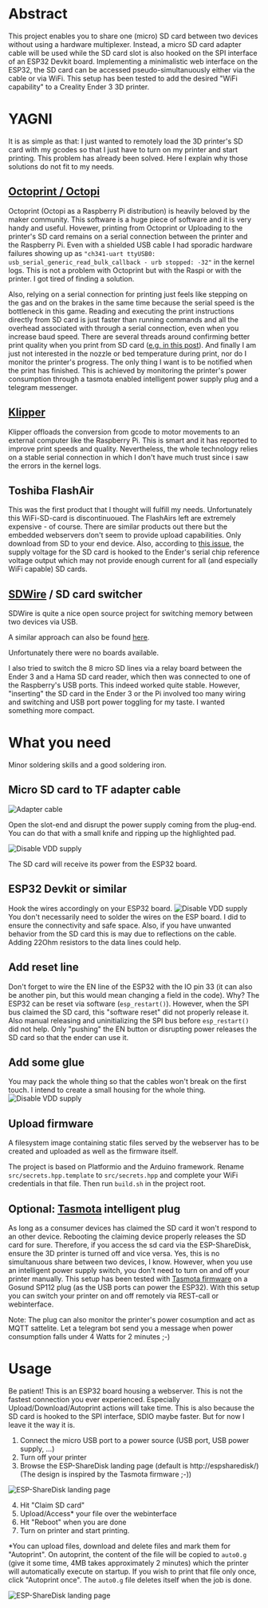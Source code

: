 # Abstract
This project enables you to share one (micro) SD card between two devices without using a hardware multiplexer. Instead, a micro SD card adapter cable will be used while the SD card slot is also hooked on the SPI interface of an ESP32 Devkit board. Implementing a minimalistic web interface on the ESP32, the SD card can be accessed pseudo-simultanuously either via the cable or via WiFi. This setup has been tested to add the desired "WiFi capability" to a Creality Ender 3 3D printer.

# YAGNI
It is as simple as that: I just wanted to remotely load the 3D printer's SD card with my gcodes so that I just have to turn on my printer and start printing. This problem has already been solved. Here I explain why those solutions do not fit to my needs.

## [Octoprint / Octopi](https://octoprint.org/)
Octoprint (Octopi as a Raspberry Pi distribution) is heavily beloved by the maker community. This software is a huge piece of software and it is very handy and useful. Hovewer, printing from Octoprint or Uploading to the printer's SD card remains on a serial connection between the printer and the Raspberry Pi. Even with a shielded USB cable I had sporadic hardware failures showing up as `"ch341-uart ttyUSB0: usb_serial_generic_read_bulk_callback - urb stopped: -32"` in the kernel logs. This is not a problem with Octoprint but with the Raspi or with the printer. I got tired of finding a solution. 

Also, relying on a serial connection for printing just feels like stepping on the gas and on the brakes in the same time because the serial speed is the bottleneck in this game. Reading and executing the print instructions directly from SD card is just faster than running commands and all the overhead associated with through a serial connection, even when you increase baud speed. There are several threads around confirming better print quality when you print from SD card ([e.g. in this post](https://community.octoprint.org/t/ouch-sd-card-vs-octoprint-what-a-difference-help/8618/45)). And finally I am just not interested in the nozzle or bed temperature during print, nor do I monitor the printer's progress. The only thing I want is to be notified when the print has finished. This is achieved by monitoring the printer's power consumption through a tasmota enabled intelligent power supply plug and a telegram messenger.

## [Klipper](https://www.klipper3d.org/)
Klipper offloads the conversion from gcode to motor movements to an external computer like the Raspberry Pi. This is smart and it has reported to improve print speeds and quality. Nevertheless, the whole technology relies on a stable serial connection in which I don't have much trust since i saw the errors in the kernel logs.

## Toshiba FlashAir
This was the first product that I thought will fulfill my needs. Unfortunately this WiFi-SD-card is discontinuoued. The FlashAirs left are extremely expensive - of course. There are similar products out there but the embedded webservers don't seem to provide upload capabilities. Only download from SD to your end device. Also, according to [this issue](https://github.com/Creality3DPrinting/Ender-3/issues/12), the supply voltage for the SD card is hooked to the Ender's serial chip reference voltage output which may not provide enough current for all (and especially WiFi capable) SD cards.

## [SDWire](https://wiki.tizen.org/SDWire) / SD card switcher
SDWire is quite a nice open source project for switching memory between two devices via USB. 

A similar approach can also be found [here](http://www.joelfernandes.org/linuxinternals/2014/06/04/a-microsd-card-remote-switcher.html). 

Unfortunately there were no boards available.

I also tried to switch the 8 micro SD lines via a relay board between the Ender 3 and a Hama SD card reader, which then was connected to one of the Raspberry's USB ports. This indeed worked quite stable. However, "inserting" the SD card in the Ender 3 or the Pi involved too many wiring and switching and USB port power toggling for my taste. I wanted something more compact. 

# What you need
Minor soldering skills and a good soldering iron.

## Micro SD card to TF adapter cable
![Adapter cable](documentation/cable.jpg)

Open the slot-end and disrupt the power supply coming from the plug-end. You can do that with a small knife and ripping up the highlighted pad.

![Disable VDD supply](documentation/disable-vcc.jpg)

The SD card will receive its power from the ESP32 board.

## ESP32 Devkit or similar
Hook the wires accordingly on your ESP32 board.
![Disable VDD supply](documentation/wiring.jpg)
You don't necessarily need to solder the wires on the ESP board. I did to ensure the connectivity and safe space. Also, if you have unwanted behavior from the SD card this is may due to reflections on the cable. Adding 22Ohm resistors to the data lines could help.

## Add reset line
Don't forget to wire the EN line of the ESP32 with the IO pin 33 (it can also be another pin, but this would mean changing a field in the code). Why? The ESP32 can be reset via software (`esp_restart()`). However, when the SPI bus claimed the SD card, this "software reset" did not properly release it. Also manual releasing and uninitializing the SPI bus before `esp_restart()` did not help. Only "pushing" the EN button or disrupting power  releases the SD card so that the ender can use it.

## Add some glue
You may pack the whole thing so that the cables won't break on the first touch. I intend to create a small housing for the whole thing.
![Disable VDD supply](documentation/pack.jpg)

## Upload firmware
A filesystem image containing static files served by the webserver has to be created and uploaded as well as the firmware itself. 

The project is based on Platformio and the Arduino framework. Rename `src/secrets.hpp.template` to `src/secrets.hpp` and complete your WiFi credentials in that file. Then run `build.sh` in the project root.

## Optional: [Tasmota](https://github.com/arendst/Tasmota) intelligent plug
As long as a consumer devices has claimed the SD card it won't respond to an other device. Rebooting the claiming device properly releases the SD card for sure. Therefore, if you access the sd card via the ESP-ShareDisk, ensure the 3D printer is turned off and vice versa. Yes, this is no simultanuous share between two devices, I know. However, when you use an intelligent power supply switch, you don't need to turn on and off your printer manually. This setup has been tested with [Tasmota firmware](https://github.com/arendst/Tasmota) on a Gosund SP112 plug (as the USB ports can power the ESP32). With this setup  you can switch your printer on and off remotely via REST-call or webinterface.

Note: The plug can also monitor the printer's power cosumption and act as MQTT sattelite. Let a telegram bot send you a message when power consumption falls under 4 Watts for 2 minutes ;-) 

# Usage
Be patient! This is an ESP32 board housing a webserver. This is not the fastest connection you ever experienced. Especially Upload/Download/Autoprint actions will take time. This is also because the SD card is hooked to the SPI interface, SDIO maybe faster. But for now I leave it the way it is.

1) Connect the micro USB port to a power source (USB port, USB power supply, ...)
2) Turn off your printer
3) Browse the ESP-ShareDisk landing page (default is http://espsharedisk/)(The design is inspired by the Tasmota firmware ;-))

![ESP-ShareDisk landing page](documentation/landing-page.jpg)

4) Hit "Claim SD card"
5) Upload/Access* your file over the webinterface
6) Hit "Reboot" when you are done
7) Turn on printer and start printing.

*You can upload files, download and delete files and mark them for "Autoprint". On autoprint, the content of the file will be copied to `auto0.g` (give it some time, 4MB takes approximately 2 minutes) which the printer will automatically execute on startup. If you wish to print that file only once, click "Autoprint once". The `auto0.g` file deletes itself when the job is done.

![ESP-ShareDisk landing page](documentation/sd-claimed.jpg)